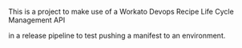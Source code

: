 This is a project to make use of a Workato Devops Recipe Life Cycle Management API

in a release pipeline to test pushing a manifest to an environment.

